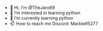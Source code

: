 - 👋 Hi, I’m @TheJaro69
- 👀 I’m interested in learning python
- 🌱 I’m currently learning python
- 📫 How to reach me Discord: Marble#5277
